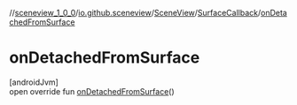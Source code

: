 //[sceneview_1_0_0](../../../../index.md)/[io.github.sceneview](../../index.md)/[SceneView](../index.md)/[SurfaceCallback](index.md)/[onDetachedFromSurface](on-detached-from-surface.md)

# onDetachedFromSurface

[androidJvm]\
open override fun [onDetachedFromSurface](on-detached-from-surface.md)()
